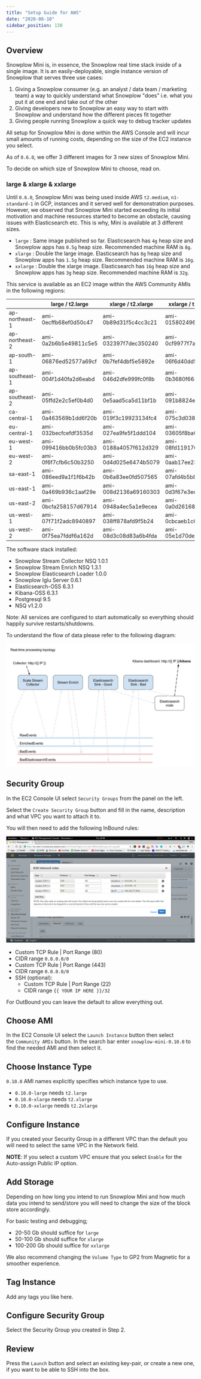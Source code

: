 ```yaml
---
title: "Setup Guide for AWS"
date: "2020-08-10"
sidebar_position: 130
---
```


## Overview

Snowplow Mini is, in essence, the Snowplow real time stack inside of a single image. It is an easily-deployable, single instance version of Snowplow that serves three use cases:

1. Giving a Snowplow consumer (e.g. an analyst / data team / marketing team) a way to quickly understand what Snowplow "does" i.e. what you put it at one end and take out of the other
2. Giving developers new to Snowplow an easy way to start with Snowplow and understand how the different pieces fit together
3. Giving people running Snowplow a quick way to debug tracker updates

All setup for Snowplow Mini is done within the AWS Console and will incur small amounts of running costs, depending on the size of the EC2 instance you select.

As of `0.6.0`, we offer 3 different images for 3 new sizes of Snowplow Mini.

To decide on which size of Snowplow Mini to choose, read on.

### [](https://github.com/snowplow/snowplow-mini/wiki/Setup-guide-AWS#large--xlarge--xxlarge)large & xlarge & xxlarge

Until `0.6.0`, Snowplow Mini was being used inside AWS `t2.medium`, `n1-standard-1` in GCP, instances and it served well for demonstration purposes. However, we observed that Snowplow Mini started exceeding its initial motivation and machine resources started to become an obstacle, causing issues with Elasticsearch etc. This is why, Mini is available at 3 different sizes.

- `large` : Same image published so far. Elasticsearch has `4g` heap size and Snowplow apps has `0.5g` heap size. Recommended machine RAM is `8g`.
- `xlarge` : Double the large image. Elasticsearch has `8g` heap size and Snowplow apps has `1.5g` heap size. Recommended machine RAM is `16g`.
- `xxlarge` : Double the xlarge image. Elasticsearch has `16g` heap size and Snowplow apps has `3g` heap size. Recommended machine RAM is `32g`.

This service is available as an EC2 image within the AWS Community AMIs in the following regions:

|  | large / t2.large | xlarge / t2.xlarge | xxlarge / t2.xxlarge |
| --- | --- | --- | --- |
| ap-northeast-1 | ami-0ecffb68ef0d50c47 | ami-0b89d31f5c4cc3c21 | ami-015802496b9e8cae9 |
| ap-northeast-2 | ami-0a2b6b5e49811c5e5 | ami-032397f7dec350240 | ami-0cf9977f7ab5ad7df |
| ap-south-1 | ami-06876ed52577a69cf | ami-0b7fef4dbf5e5892e | ami-06f6d40dd54a30ef6 |
| ap-southeast-1 | ami-004f1d40fa2d6eabd | ami-046d2dfe999fc0f8b | ami-0b3680f6689b0a911 |
| ap-southeast-2 | ami-05ffd2e2c5ef0b4d0 | ami-0e5aad5ca5d11bf1b | ami-091b8824e93370fea |
| ca-central-1 | ami-0a463569b1dd6f20b | ami-019f3c19923134fc4 | ami-075c3d0388273fbd1 |
| eu-central-1 | ami-032becfcefdf3535d | ami-027ea9fe5f1ddd104 | ami-03605f8ba04ea3037 |
| eu-west-1 | ami-099416bb0b5fc03b3 | ami-0188a4057f612d329 | ami-08fd119176ad80805 |
| eu-west-2 | ami-0f6f7cfb6c50b3250 | ami-0d4d025e6474b5079 | ami-0aab17ee232a35aaf |
| sa-east-1 | ami-086eed9a1f1f6b42b | ami-0b6a83ee0fd507565 | ami-07afd4b5b8edf94b4 |
| us-east-1 | ami-0a469b936c1aaf29e | ami-008d2136a69160303 | ami-0d3f67e3ee34de7dc |
| us-east-2 | ami-0bcfa258157d67914 | ami-0948a4ec5a1e9ecea | ami-0a0d26168e14c6e0a |
| us-west-1 | ami-07f71f2adc8940897 | ami-038ff878afd9f5b24 | ami-0cbcaeb1c6aed777d |
| us-west-2 | ami-0f75ea7fddf6a162d | ami-08d3c08d83a6b4fda | ami-05e1d70de9ef648d9 |

The software stack installed:

- Snowplow Stream Collector NSQ 1.0.1
- Snowplow Stream Enrich NSQ 1.3.1
- Snowplow Elasticsearch Loader 1.0.0
- Snowplow Iglu Server 0.6.1
- Elasticsearch-OSS 6.3.1
- Kibana-OSS 6.3.1
- Postgresql 9.5
- NSQ v1.2.0

Note: All services are configured to start automatically so everything should happily survive restarts/shutdowns.

To understand the flow of data please refer to the following diagram:

![](images/snowplow-mini-topology.jpg)

## Security Group

In the EC2 Console UI select `Security Groups` from the panel on the left.

Select the `Create Security Group` button and fill in the name, description and what VPC you want to attach it to.

You will then need to add the following InBound rules:

![snowplow-mini-security-group-setup](images/security-groups-setup.png)

- Custom TCP Rule | Port Range (80)
- CIDR range `0.0.0.0/0`
- Custom TCP Rule | Port Range (443)
- CIDR range `0.0.0.0/0`
- SSH (optional):
    - Custom TCP Rule | Port Range (22)
    - CIDR range `{{ YOUR IP HERE }}/32`

For OutBound you can leave the default to allow everything out.

## Choose AMI

In the EC2 Console UI select the `Launch Instance` button then select the `Community AMIs` button. In the search bar enter `snowplow-mini-0.10.0` to find the needed AMI and then select it.

## Choose Instance Type

`0.10.0` AMI names explicitly specifies which instance type to use.

- `0.10.0-large` needs `t2.large`
- `0.10.0-xlarge` needs `t2.xlarge`
- `0.10.0-xxlarge` needs `t2.2xlarge`

## Configure Instance

If you created your Security Group in a different VPC than the default you will need to select the same VPC in the Network field.

**NOTE**: If you select a custom VPC ensure that you select `Enable` for the Auto-assign Public IP option.

## Add Storage

Depending on how long you intend to run Snowplow Mini and how much data you intend to send/store you will need to change the size of the block store accordingly.

For basic testing and debugging;

- 20-50 Gb should suffice for `large`
- 50-100 Gb should suffice for `xlarge`
- 100-200 Gb should suffice for `xxlarge`

We also recommend changing the `Volume Type` to GP2 from Magnetic for a smoother experience.

## Tag Instance

Add any tags you like here.

## Configure Security Group

Select the Security Group you created in Step 2.

## Review

Press the `Launch` button and select an existing key-pair, or create a new one, if you want to be able to SSH into the box.
